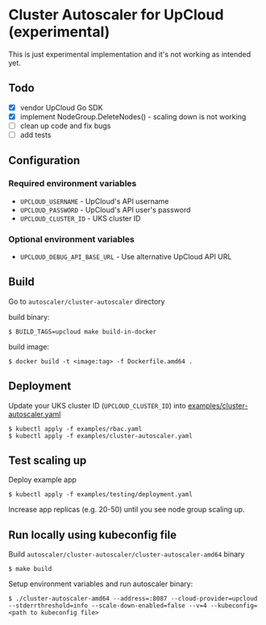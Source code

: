 # Cluster Autoscaler for UpCloud (experimental)

This is just experimental implementation and it's not working as intended yet.

## Todo
- [x] vendor UpCloud Go SDK
- [x] implement NodeGroup.DeleteNodes() - scaling down is not working
- [ ] clean up code and fix bugs
- [ ] add tests

## Configuration
### Required environment variables
- `UPCLOUD_USERNAME` - UpCloud's API username
- `UPCLOUD_PASSWORD` - UpCloud's API user's password
- `UPCLOUD_CLUSTER_ID` - UKS cluster ID

### Optional environment variables
- `UPCLOUD_DEBUG_API_BASE_URL` - Use alternative UpCloud API URL

## Build
Go to `autoscaler/cluster-autoscaler` directory  

build binary:
```shell
$ BUILD_TAGS=upcloud make build-in-docker
```

build image:
```shell
$ docker build -t <image:tag> -f Dockerfile.amd64 .
```

## Deployment
Update your UKS cluster ID (`UPCLOUD_CLUSTER_ID`) into [examples/cluster-autoscaler.yaml](./examples/cluster-autoscaler.yaml)

```shell
$ kubectl apply -f examples/rbac.yaml
$ kubectl apply -f examples/cluster-autoscaler.yaml
```

## Test scaling up

Deploy example app
```shell
$ kubectl apply -f examples/testing/deployment.yaml
```
Increase app replicas (e.g. 20-50) until you see node group scaling up.

## Run locally using kubeconfig file 
Build `autoscaler/cluster-autoscaler/cluster-autoscaler-amd64` binary
```shell
$ make build
```

Setup environment variables and run autoscaler binary:
```shell
$ ./cluster-autoscaler-amd64 --address=:8087 --cloud-provider=upcloud --stderrthreshold=info --scale-down-enabled=false --v=4 --kubeconfig=<path to kubeconfig file>
```